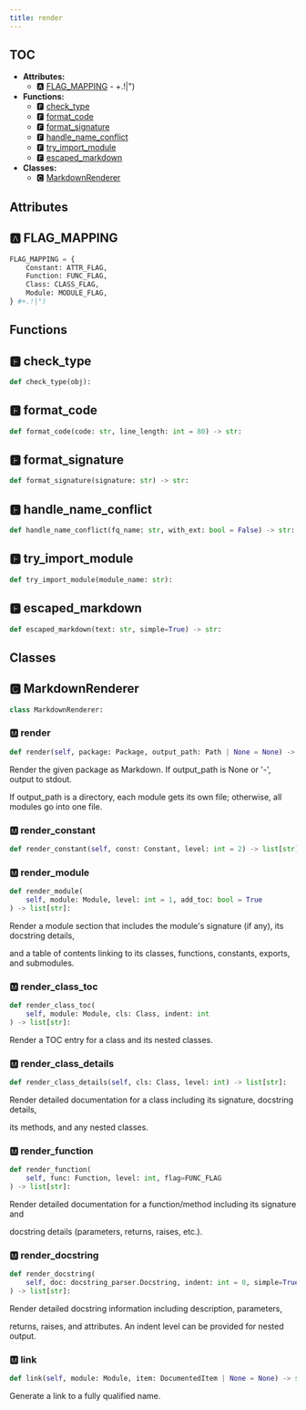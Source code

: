 ```yaml
---
title: render
---
```


## TOC

- **Attributes:**
  - 🅰 [FLAG\_MAPPING](#🅰-flag_mapping) - \+.\!\|"\)
- **Functions:**
  - 🅵 [check\_type](#🅵-check_type)
  - 🅵 [format\_code](#🅵-format_code)
  - 🅵 [format\_signature](#🅵-format_signature)
  - 🅵 [handle\_name\_conflict](#🅵-handle_name_conflict)
  - 🅵 [try\_import\_module](#🅵-try_import_module)
  - 🅵 [escaped\_markdown](#🅵-escaped_markdown)
- **Classes:**
  - 🅲 [MarkdownRenderer](#🅲-markdownrenderer)

## Attributes

## 🅰 FLAG\_MAPPING

```python
FLAG_MAPPING = {
    Constant: ATTR_FLAG,
    Function: FUNC_FLAG,
    Class: CLASS_FLAG,
    Module: MODULE_FLAG,
} #+.!|")
```


## Functions

## 🅵 check\_type

```python
def check_type(obj):
```
## 🅵 format\_code

```python
def format_code(code: str, line_length: int = 80) -> str:
```
## 🅵 format\_signature

```python
def format_signature(signature: str) -> str:
```
## 🅵 handle\_name\_conflict

```python
def handle_name_conflict(fq_name: str, with_ext: bool = False) -> str:
```
## 🅵 try\_import\_module

```python
def try_import_module(module_name: str):
```
## 🅵 escaped\_markdown

```python
def escaped_markdown(text: str, simple=True) -> str:
```

## Classes

## 🅲 MarkdownRenderer

```python
class MarkdownRenderer:
```


### 🅼 render

```python
def render(self, package: Package, output_path: Path | None = None) -> None:
```

Render the given package as Markdown. If output\_path is None or '-', output to stdout.

If output\_path is a directory, each module gets its own file; otherwise, all modules go into one file.
### 🅼 render\_constant

```python
def render_constant(self, const: Constant, level: int = 2) -> list[str]:
```
### 🅼 render\_module

```python
def render_module(
    self, module: Module, level: int = 1, add_toc: bool = True
) -> list[str]:
```

Render a module section that includes the module's signature \(if any\), its docstring details,

and a table of contents linking to its classes, functions, constants, exports, and submodules.
### 🅼 render\_class\_toc

```python
def render_class_toc(
    self, module: Module, cls: Class, indent: int
) -> list[str]:
```

Render a TOC entry for a class and its nested classes.
### 🅼 render\_class\_details

```python
def render_class_details(self, cls: Class, level: int) -> list[str]:
```

Render detailed documentation for a class including its signature, docstring details,

its methods, and any nested classes.
### 🅼 render\_function

```python
def render_function(
    self, func: Function, level: int, flag=FUNC_FLAG
) -> list[str]:
```

Render detailed documentation for a function/method including its signature and

docstring details \(parameters, returns, raises, etc.\).
### 🅼 render\_docstring

```python
def render_docstring(
    self, doc: docstring_parser.Docstring, indent: int = 0, simple=True
) -> list[str]:
```

Render detailed docstring information including description, parameters,

returns, raises, and attributes. An indent level can be provided for nested output.
### 🅼 link

```python
def link(self, module: Module, item: DocumentedItem | None = None) -> str:
```

Generate a link to a fully qualified name.

